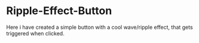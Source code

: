 # Ripple-Effect-Button

Here i have created a simple button with a cool wave/ripple effect, that gets triggered when clicked.
